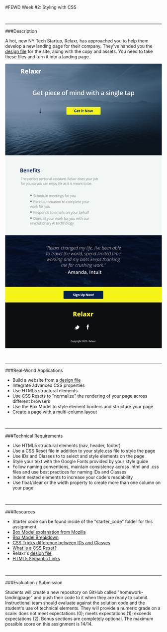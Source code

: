 #FEWD Week #2: Styling with CSS


<br>

---


###Description 


A hot, new NY Tech Startup, Relaxr, has approached you to help them develop a new landing page for their company. They've handed you the [design file](design_file.md) for the site, along with the copy and assets. You need to take these files and turn it into a landing page.

![Relaxr Landing Page](images/relaxr_landing.jpg)

<br>

---


###Real-World Applications


- Build a website from a [design file](design_file.md)
- Integrate advanced CSS properties
- Use HTML5 structural elements
- Use CSS Resets to "normalize" the rendering of your page across different browsers
- Use the Box Model to style element borders and structure your page
- Create a page with a multi-column layout


<br>

---


###Technical Requirements 

- Use HTML5 structural elements (nav, header, footer)
- Use a CSS Reset file in addition to your style.css file to style the page
- Use IDs and Classes to to select and style elements on the page
- Style your text with the Google Fonts provided by your style guide
- Follow naming conventions, maintain consistency across .html and .css files and use best practices for naming IDs and Classes
- Indent nested elements to increase your code's readability
- Use float/clear or the width property to create more than one column on your page


<br>

---

###Resources

- Starter code can be found inside of the "starter_code" folder for this assignment. 
- [Box Model explanation from Mozilla](https://developer.mozilla.org/en-US/docs/Web/CSS/box_model)
- [Box Model Breakdown](http://learn.shayhowe.com/html-css/opening-the-box-model/)
- [CSS Tricks difference between IDs and Classes](https://css-tricks.com/the-difference-between-id-and-class/)
- [What is a CSS Reset?](http://www.cssreset.com/what-is-a-css-reset/)
- Relaxr's [design file](design_file.md)
- [HTML5 Semantic Links](https://developer.mozilla.org/en-US/docs/Web/HTML/Element)




<br>

---

###Evaluation / Submission

Students will create a new repository on GitHub called "homework-landingpage" and push their code to it when they are ready to submit. Instructional team should evaluate against the solution code and the student's use of technical elements. They will provide a numeric grade on a scale: does not meet expectations (0); meets expectations (1); exceeds expectations (2). Bonus sections are completely optional. The maximum possible score on this assignment is 14/14. 

